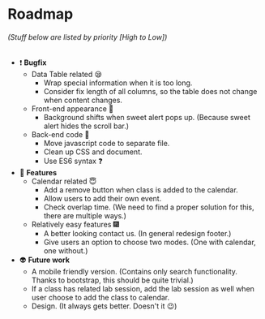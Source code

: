 # Roadmap
###### (Stuff below are listed by priority [High to Low])
- :exclamation: **Bugfix**
  - Data Table related :sleepy:
    - Wrap special information when it is too long.
    - Consider fix length of all columns, so the table does not change when content changes.
  - Front-end appearance :dizzy:
    - Background shifts when sweet alert pops up. (Because sweet alert hides the scroll bar.)
  - Back-end code :muscle:
    - Move javascript code to separate file.
    - Clean up CSS and document. 
    - Use ES6 syntax :question:
- :star2: **Features**
  - Calendar related :innocent:
    - Add a remove button when class is added to the calendar.
    - Allow users to add their own event.
    - Check overlap time. (We need to find a proper solution for this, there are multiple ways.)
  - Relatively easy features :fireworks:
    - A better looking contact us. (In general redesign footer.)
    - Give users an option to choose two modes. (One with calendar, one without.)
- :alien: **Future work**
  - A mobile friendly version. (Contains only search functionality. Thanks to bootstrap, this should be quite trivial.)
  - If a class has related lab session, add the lab session as well when user choose to add the class to calendar.
  - Design. (It always gets better. Doesn't it :wink:)
